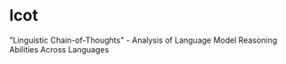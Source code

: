 # lcot
"Linguistic Chain-of-Thoughts" - Analysis of Language Model Reasoning Abilities Across Languages
